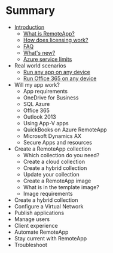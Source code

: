 # Summary

* [Introduction](README.md)
   * [What is RemoteApp?](overview/remoteapp-whatis.md)
   * [How does licensing work?](overview/remoteapp-licensing.md)
   * [FAQ](overview/remoteapp-faq.md)
   * [What's new?](overview/remoteapp-whatsnew.md)
   * [Azure service limits](overview/azure-subscription-service-limits.md)
* Real world scenarios
   * [Run any app on any device](real-world-scenarios/remoteapp-anyapp.md)
   * [Run Office 365 on any device](real-world-scenarios/remoteapp-tutorial-o365anywhere.md)
* Will my app work?
   * App requirements
   * OneDrive for Business
   * SQL Azure
   * Office 365
   * Outlook 2013
   * Using App-V apps
   * QuickBooks on Azure RemoteApp
   * Microsoft Dynamics AX
   * Secure Apps and resources
* Create a RemoteApp collection
   * Which collection do you need?
   * Create a cloud collection
   * Create a hybrid collection
   * Update your collection
   * Create a RemoteApp image
   * What is in the template image?
   * Image requirements
* Create a hybrid collection
* Configure a Virtual Network
* Publish applications
* Manage users
* Client experience
* Automate RemoteApp
* Stay current with RemoteApp
* Troubleshoot

